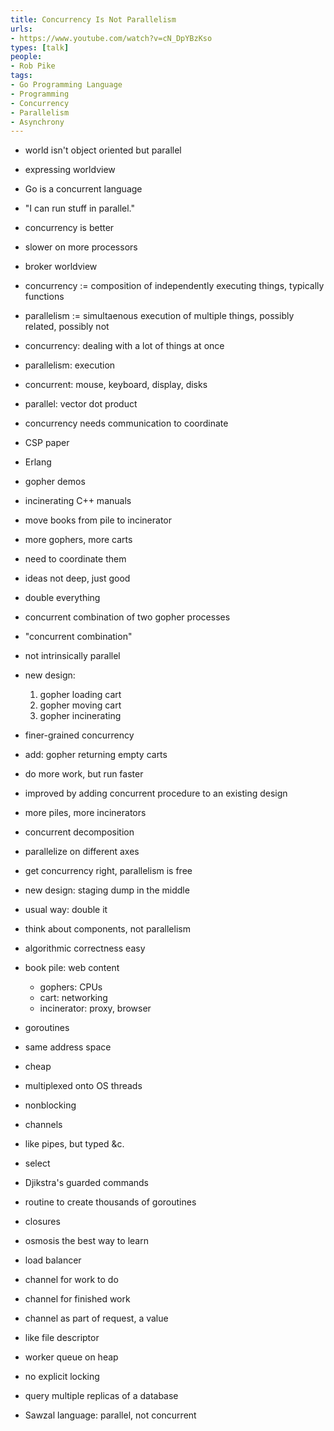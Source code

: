 ```yaml
---
title: Concurrency Is Not Parallelism
urls:
- https://www.youtube.com/watch?v=cN_DpYBzKso
types: [talk]
people:
- Rob Pike
tags:
- Go Programming Language
- Programming
- Concurrency
- Parallelism
- Asynchrony
---
```


- world isn't object oriented but parallel
- expressing worldview
- Go is a concurrent language
- "I can run stuff in parallel."
- concurrency is better
- slower on more processors
- broker worldview
- concurrency := composition of independently executing things, typically functions
- parallelism := simultaenous execution of multiple things, possibly related, possibly not
- concurrency: dealing with a lot of things at once
- parallelism: execution
- concurrent: mouse, keyboard, display, disks
- parallel: vector dot product
- concurrency needs communication to coordinate
- CSP paper
- Erlang
- gopher demos
- incinerating C++ manuals
- move books from pile to incinerator
- more gophers, more carts
- need to coordinate them
- ideas not deep, just good
- double everything
- concurrent combination of two gopher processes
- "concurrent combination"
- not intrinsically parallel
- new design:
  1.  gopher loading cart
  2.  gopher moving cart
  3.  gopher incinerating
- finer-grained concurrency
- add: gopher returning empty carts
- do more work, but run faster
- improved by adding concurrent procedure to an existing design
- more piles, more incinerators
- concurrent decomposition
- parallelize on different axes
- get concurrency right, parallelism is free
- new design: staging dump in the middle
- usual way: double it
- think about components, not parallelism
- algorithmic correctness easy
- book pile: web content
  - gophers: CPUs
  - cart: networking
  - incinerator: proxy, browser

- goroutines
- same address space
- cheap
- multiplexed onto OS threads
- nonblocking
- channels
- like pipes, but typed &c.
- select
- Djikstra's guarded commands
- routine to create thousands of goroutines
- closures
- osmosis the best way to learn

- load balancer
- channel for work to do
- channel for finished work
- channel as part of request, a value
- like file descriptor
- worker queue on heap
- no explicit locking

- query multiple replicas of a database

- Sawzal language: parallel, not concurrent
